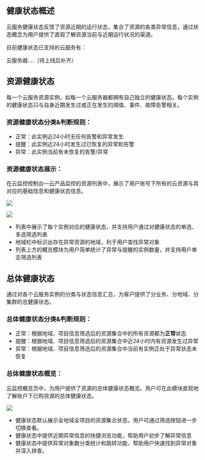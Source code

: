 ## 健康状态概述

云服务健康状态反馈了资源近期的运行状态，集合了资源的各类异常信息，通过状态概念为用户提供了直观了解资源当前与近期运行状况的渠道。

目前健康状态已支持的云服务有：

云服务器….（待上线后补齐）

## 资源健康状态

每一个云服务资源实例，如每一个云服务器都拥有自己独立的健康状态。每个实例的健康状态只与自身近期发生过或正在发生的阈值、事件、故障告警相关。

### 资源健康状态分类&判断规则：

* 正常：此实例近24小时无任何告警和异常发生
* 提醒：此实例近24小时发生过已恢复的异常和告警
* 异常：此实例当前有未恢复的告警/异常

### 资源健康状态展示：

在云监控控制台—云产品监控的资源列表中，展示了用户账号下所有的云资源与其对应的基础信息和健康状态信息。

![](http://mc.qcloudimg.com/static/img/395ae88ee2f3477c651c7bf73bcb2b0e/image.png)

![](http://mc.qcloudimg.com/static/img/6046ab764e28d02aaf1e4e0e73341bdf/image.png)

* 列表中展示了每个实例对应的健康状态，并支持用户通过对健康状态的单选、多选筛选列表
* 地域栏中标识出存在异常资源的地域，利于用户查找异常对象
* 列表上方的概览模块为用户简单统计了异常与提醒的实例数量，并支持用户单击筛选列表

## 总体健康状态

通过对各个云服务实例的分类与状态信息汇总，为客户提供了分业务、分地域、分集群的总健康状态。

### 总体健康状态分类&判断规则：

* 正常：根据地域、项目信息筛选后的资源集合中的所有资源都为**正常**状态
* 提醒：根据地域、项目信息筛选后的资源集合中近24小时内有资源发生过异常
* 异常：根据地域、项目信息筛选后的资源集合中当前有实例正处于异常状态未恢复

### 总体健康状态概览：

云监控概览页中，为用户提供了资源的总体健康状态概览。用户可在此模块直观地了解账户下已购资源的总体健康状态。

![](http://mc.qcloudimg.com/static/img/411be866ecc9c43ae58a9063e2e89442/image.png)

* 健康状态默认展示全地域全项目的资源集合状态，用户可通过筛选按钮进一步切换查看。
* 健康状态中提供近期异常信息的快捷浏览功能，帮助用户初步了解异常信息
* 健康状态中提供异常对象数分类统计和跳转功能，帮助用户快速找到异常对象并深入排查。